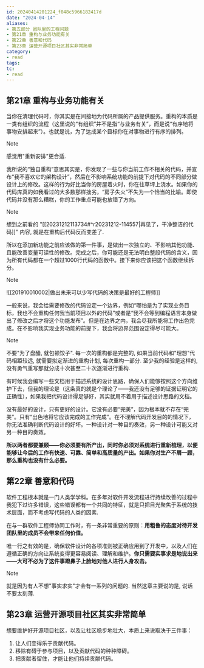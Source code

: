 ```yaml
---
id: 20240414201224_f048c5966182417d
date: "2024-04-14"
aliases:
- 第五部分 团队里的工程问题
- 第21章 重构与业务功能有关
- 第22章 善意和代码
- 第23章 运营开源项目社区其实非常简单
category:
- read
tags:
tc:
- read
---
```


## 第21章 重构与业务功能有关

当你在清理代码时，你其实是在间接地为代码所属的产品提供服务。重构的本质是一类有组织的流程（这里说的“有组织”并不是指“与业务有关”，而是说“有序地将事物安排起来”）。也就是说，为了达成某个目标你在对事物进行有序的排列。

> [!NOTE]
> 感觉用"重新安排"更合适.

我所说的“独自重构”意思其实是，你发现了一些与你当前工作不相关的代码，并宣布“我不喜欢它的架构设计”，然后在不影响系统功能的前提下对代码的不同部分做设计上的修改。这样的行为好比当你的房屋着火时，你在往草坪上浇水。如果你的代码库真的如我看过的大多数那样拙劣，“房子失火”不失为一个恰当的比喻。即使代码并没有那么糟糕，你的工作重点可能也放错了方向。

> [!NOTE]
> 想到之前看的 "[[20231212113734#^r20231212-114557|再见了，干净整洁的代码]]" 内容, 就是在重构后代码反而变差了.

所以在添加新功能之前应该做的第一件事，是做出一次独立的、不影响其他功能、且能改善变量可读性的修改。完成之后，你可能还是无法明白整段代码的含义，因为所有代码都在一个超过1000行代码的函数中。接下来你应该把这个函数继续拆分。

> [!NOTE]
> ![[201910010002|做出未来可以少写代码的决策是最好的工程师]]

一般来说，我会给需要修改的代码设定一个边界，例如“哪怕是为了实现业务目标，我也不会重构任何我当前项目以外的代码”或者是“我不会等到编程语言本身做出了修改之后才将这个功能发布”。但是在边界之内，我会尽我所能将工作出色完成。在不影响我实现业务功能的前提下，我会将边界范围设定得尽可能大。

> [!NOTE]
> 不要"为了盘醋, 就包顿饺子".
> 每一次的重构都是完整的, 如果当前代码和"理想"代码相距较远, 就需要拟定渐进的重构计划, 每次重构一部分.
> 至少我的经验是这样的, 没有勇气重写那就分成十次甚至二十次逐渐进行重构.

有时候我会编写一些文档用于描述系统的设计思路，确保人们能够按照这个方向维护下去，但我的理论是（这条真的就是个理论了——我还没有足够的证据证明它的正确性），如果我把代码设计得足够好，其实就用不着用于描述设计思路的文档。

没有最好的设计，只有更好的设计。它没有必要“完美”，因为根本就不存在“完美”。只有“出色地将它应该完成的工作完成”。在不理解代码开发目的的情况下，你无法准确判断代码设计的好坏。一种设计对一种目的奏效，另一种设计可能又对另一种目的奏效。

**所以两者都要兼顾——你必须要有所产出，同时你必须对系统进行重新梳理，以便能够让今后的工作有快速、可靠、简单和高质量的产出。如果你对生产不屑一顾，那么重构也没有什么必要。**

## 第22章 善意和代码

软件工程根本就是一门人类学学科。在多年对软件开发流程进行持续改善的过程中我犯下过许多错误，这些错误都有一个共同的特征，就是只把目光聚焦于系统的技术层面，而不考虑写代码的人类的因素.

在与一群软件工程师协同工作时，有一条非常重要的原则：**用粗鲁的态度对待开发团队里的成员不会带来任何价值。**

唯一行之有效的是，确保软件设计的各项准则被正确应用到了开发中，以及人们在遵循正确的方向让系统变得更容易阅读、理解和维护。**你只需要实事求是地说出来——大可不必为了这件事蹬鼻子上脸地对他人进行人身攻击。**

> [!NOTE]
> 就是因为有人不想"事实求实"才会有一系列的问题的.
> 当然这章主要说的是, 说话不要太刻薄.

## 第23章 运营开源项目社区其实非常简单

想要维护好开源项目社区，以及让社区稳步地壮大，本质上来说取决于三件事：

1. 让人们变得乐于贡献代码。
2. 移除有碍于参与项目，以及贡献代码的种种障碍。
3. 把贡献者留住，才能让他们持续贡献代码。
